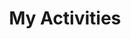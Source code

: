 ---
title: My Activities

# Listing view
view: showcase

# Optional banner image (relative to `assets/media/` folder).
banner:
  caption: ''
  image: ''
---